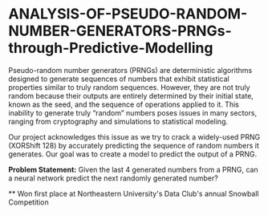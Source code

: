 # ANALYSIS-OF-PSEUDO-RANDOM-NUMBER-GENERATORS-PRNGs-through-Predictive-Modelling

Pseudo-random number generators (PRNGs) are deterministic algorithms designed to generate sequences of numbers that exhibit statistical properties similar to truly random sequences. However, they are not truly random because their outputs are entirely determined by their initial state, known as the seed, and the sequence of operations applied to it. This inability to generate truly “random” numbers poses issues in many sectors, ranging from cryptography and simulations to statistical modeling. 

Our project acknowledges this issue as we try to crack a widely-used PRNG (XORShift 128) by accurately predicting the sequence of random numbers it generates. Our goal was to create a model to predict the output of a PRNG.

<b>Problem Statement:</b> Given the last 4 generated numbers from a PRNG, can a neural network predict the next randomly generated number?


** Won first place at Northeastern University's Data Club's annual Snowball Competition

